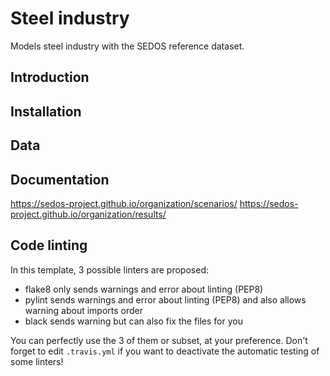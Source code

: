 # Steel industry

Models steel industry with the SEDOS reference dataset.

## Introduction

## Installation

## Data

## Documentation

https://sedos-project.github.io/organization/scenarios/
https://sedos-project.github.io/organization/results/


## Code linting

In this template, 3 possible linters are proposed:
- flake8 only sends warnings and error about linting (PEP8)
- pylint sends warnings and error about linting (PEP8) and also allows warning about imports order
- black sends warning but can also fix the files for you

You can perfectly use the 3 of them or subset, at your preference. Don't forget to edit `.travis.yml` if you want to deactivate the automatic testing of some linters!
